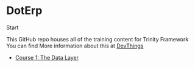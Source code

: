 # DotErp
Start

This GitHub repo houses all of the training content for Trinity Framework
You can find More information about this at [DevThings](http://devthings.net/) 

- [Course 1: The Data Layer]() 

